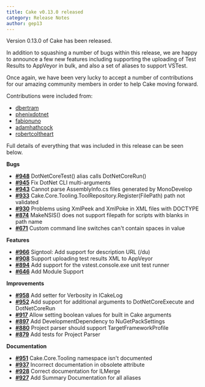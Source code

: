 ```yaml
---
title: Cake v0.13.0 released
category: Release Notes
author: gep13
---
```


Version 0.13.0 of Cake has been released.

In addition to squashing a number of bugs within this release, we are happy to announce a few new features including supporting the uploading of Test Results to AppVeyor in bulk, and also a set of aliases to support VSTest.

Once again, we have been very lucky to accept a number of contributions for our amazing community members in order to help Cake moving forward.

Contributions were included from:

- [dbertram](https://github.com/dbertram)
- [phenixdotnet](https://github.com/phenixdotnet)
- [fabionuno](https://github.com/fabionuno)
- [adamhathcock](https://github.com/adamhathcock)
- [robertcoltheart](https://github.com/robertcoltheart)

Full details of everything that was included in this release can be seen below.

<!--excerpt-->

__Bugs__

- [__#948__](https://github.com/cake-build/cake/issues/948) DotNetCoreTest() alias calls DotNetCoreRun()
- [__#945__](https://github.com/cake-build/cake/issues/945) Fix DotNet CLI multi-arguments
- [__#943__](https://github.com/cake-build/cake/issues/943) Cannot parse AssemblyInfo.cs files generated by MonoDevelop
- [__#933__](https://github.com/cake-build/cake/issues/933) Cake.Core.Tooling.ToolRepository.Register(FilePath) path not validated
- [__#930__](https://github.com/cake-build/cake/issues/930) Problems using XmlPeek and XmlPoke in XML files with DOCTYPE
- [__#874__](https://github.com/cake-build/cake/issues/874) MakeNSIS() does not support filepath for scripts with blanks in path name
- [__#671__](https://github.com/cake-build/cake/issues/671) Custom command line switches can't contain spaces in value

__Features__

- [__#966__](https://github.com/cake-build/cake/issues/966) Signtool: Add support for description URL (/du)
- [__#908__](https://github.com/cake-build/cake/issues/908) Support uploading test results XML to AppVeyor
- [__#894__](https://github.com/cake-build/cake/issues/894) Add support for the vstest.console.exe unit test runner
- [__#646__](https://github.com/cake-build/cake/issues/646) Add Module Support

__Improvements__

- [__#958__](https://github.com/cake-build/cake/issues/958) Add setter for Verbosity in ICakeLog
- [__#952__](https://github.com/cake-build/cake/issues/952) Add support for additional arguments to DotNetCoreExecute and DotNetCoreRun
- [__#917__](https://github.com/cake-build/cake/issues/917) Allow setting boolean values for built in Cake arguments
- [__#897__](https://github.com/cake-build/cake/issues/897) Add DevelopmentDependency to NuGetPackSettings
- [__#880__](https://github.com/cake-build/cake/issues/880) Project parser should support TargetFrameworkProfile
- [__#879__](https://github.com/cake-build/cake/issues/879) Add tests for Project Parser

__Documentation__

- [__#951__](https://github.com/cake-build/cake/issues/951) Cake.Core.Tooling namespace isn't documented
- [__#937__](https://github.com/cake-build/cake/issues/937) Incorrect documentation in obsolete attribute
- [__#928__](https://github.com/cake-build/cake/issues/928) Correct documentation for ILMerge
- [__#927__](https://github.com/cake-build/cake/issues/927) Add Summary Documentation for all aliases